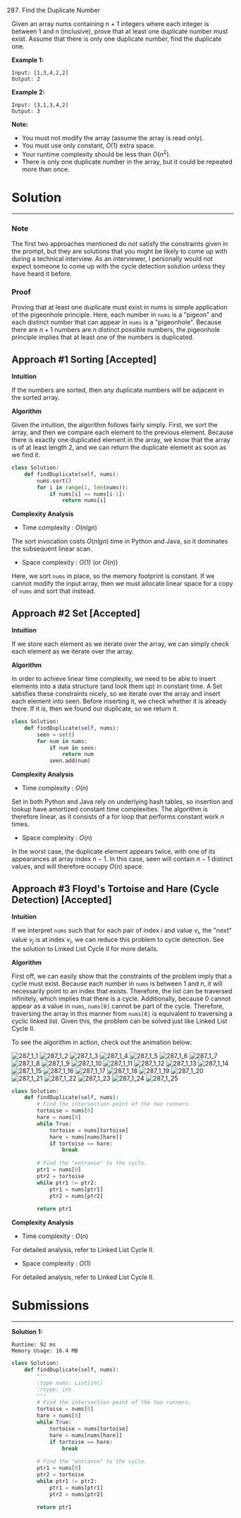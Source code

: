287. Find the Duplicate Number

Given an array nums containing n + 1 integers where each integer is between 1 and n (inclusive), prove that at least one duplicate number must exist. Assume that there is only one duplicate number, find the duplicate one.

**Example 1:**
```
Input: [1,3,4,2,2]
Output: 2
```
**Example 2:**
```
Input: [3,1,3,4,2]
Output: 3
```
**Note:**

* You must not modify the array (assume the array is read only).
* You must use only constant, $O(1)$ extra space.
* Your runtime complexity should be less than $O(n^2)$.
* There is only one duplicate number in the array, but it could be repeated more than once.

# Solution
---
### Note
The first two approaches mentioned do not satisfy the constraints given in the prompt, but they are solutions that you might be likely to come up with during a technical interview. As an interviewer, I personally would not expect someone to come up with the cycle detection solution unless they have heard it before.

### Proof
Proving that at least one duplicate must exist in nums is simple application of the pigeonhole principle. Here, each number in `nums` is a "pigeon" and each distinct number that can appear in `nums` is a "pigeonhole". Because there are $n+1$ numbers are $n$ distinct possible numbers, the pigeonhole principle implies that at least one of the numbers is duplicated.

## Approach #1 Sorting [Accepted]
**Intuition**

If the numbers are sorted, then any duplicate numbers will be adjacent in the sorted array.

**Algorithm**

Given the intuition, the algorithm follows fairly simply. First, we sort the array, and then we compare each element to the previous element. Because there is exactly one duplicated element in the array, we know that the array is of at least length 2, and we can return the duplicate element as soon as we find it.

```python
class Solution:
    def findDuplicate(self, nums):
        nums.sort()
        for i in range(1, len(nums)):
            if nums[i] == nums[i-1]:
                return nums[i]
```

**Complexity Analysis**

* Time complexity : $O(nlgn)$

The sort invocation costs $O(nlgn)$ time in Python and Java, so it dominates the subsequent linear scan.

* Space complexity : $O(1)$ (or $O(n)$)

Here, we sort `nums` in place, so the memory footprint is constant. If we cannot modify the input array, then we must allocate linear space for a copy of `nums` and sort that instead.

## Approach #2 Set [Accepted]
**Intuition**

If we store each element as we iterate over the array, we can simply check each element as we iterate over the array.

**Algorithm**

In order to achieve linear time complexity, we need to be able to insert elements into a data structure (and look them up) in constant time. A Set satisfies these constraints nicely, so we iterate over the array and insert each element into seen. Before inserting it, we check whether it is already there. If it is, then we found our duplicate, so we return it.

```python
class Solution:
    def findDuplicate(self, nums):
        seen = set()
        for num in nums:
            if num in seen:
                return num
            seen.add(num)
```

**Complexity Analysis**

* Time complexity : $O(n)$

Set in both Python and Java rely on underlying hash tables, so insertion and lookup have amortized constant time complexities. The algorithm is therefore linear, as it consists of a for loop that performs constant work $n$ times.

* Space complexity : $O(n)$

In the worst case, the duplicate element appears twice, with one of its appearances at array index $n-1$. In this case, seen will contain $n-1$ distinct values, and will therefore occupy $O(n)$ space.

## Approach #3 Floyd's Tortoise and Hare (Cycle Detection) [Accepted]
**Intuition**

If we interpret `nums` such that for each pair of index $i$ and value $v_i$, the "next" value $v_j$ is at index $v_i$, we can reduce this problem to cycle detection. See the solution to Linked List Cycle II for more details.

**Algorithm**

First off, we can easily show that the constraints of the problem imply that a cycle must exist. Because each number in `nums` is between $1$ and $n$, it will necessarily point to an index that exists. Therefore, the list can be traversed infinitely, which implies that there is a cycle. Additionally, because $0$ cannot appear as a value in `nums`, `nums[0]` cannot be part of the cycle. Therefore, traversing the array in this manner from `nums[0]` is equivalent to traversing a cyclic linked list. Given this, the problem can be solved just like Linked List Cycle II.

To see the algorithm in action, check out the animation below:

![287_1_1](img/287_1_1.png)
![287_1_2](img/287_1_2.png)
![287_1_3](img/287_1_3.png)
![287_1_4](img/287_1_4.png)
![287_1_5](img/287_1_5.png)
![287_1_6](img/287_1_6.png)
![287_1_7](img/287_1_7.png)
![287_1_8](img/287_1_8.png)
![287_1_9](img/287_1_9.png)
![287_1_10](img/287_1_10.png)
![287_1_11](img/287_1_11.png)
![287_1_12](img/287_1_12.png)
![287_1_13](img/287_1_13.png)
![287_1_14](img/287_1_14.png)
![287_1_15](img/287_1_15.png)
![287_1_16](img/287_1_16.png)
![287_1_17](img/287_1_17.png)
![287_1_18](img/287_1_18.png)
![287_1_19](img/287_1_19.png)
![287_1_20](img/287_1_20.png)
![287_1_21](img/287_1_21.png)
![287_1_22](img/287_1_22.png)
![287_1_23](img/287_1_23.png)
![287_1_24](img/287_1_24.png)
![287_1_25](img/287_1_25.png)

```python
class Solution:
    def findDuplicate(self, nums):
        # Find the intersection point of the two runners.
        tortoise = nums[0]
        hare = nums[0]
        while True:
            tortoise = nums[tortoise]
            hare = nums[nums[hare]]
            if tortoise == hare:
                break
        
        # Find the "entrance" to the cycle.
        ptr1 = nums[0]
        ptr2 = tortoise
        while ptr1 != ptr2:
            ptr1 = nums[ptr1]
            ptr2 = nums[ptr2]
        
        return ptr1
```

**Complexity Analysis**

* Time complexity : $O(n)$

For detailed analysis, refer to Linked List Cycle II.

* Space complexity : $O(1)$

For detailed analysis, refer to Linked List Cycle II.

# Submissions
---
**Solution 1:**
```
Runtime: 92 ms
Memory Usage: 16.4 MB
```
```python
class Solution:
    def findDuplicate(self, nums):
        """
        :type nums: List[int]
        :rtype: int
        """
        # Find the intersection point of the two runners.
        tortoise = nums[0]
        hare = nums[0]
        while True:
            tortoise = nums[tortoise]
            hare = nums[nums[hare]]
            if tortoise == hare:
                break
        
        # Find the "entrance" to the cycle.
        ptr1 = nums[0]
        ptr2 = tortoise
        while ptr1 != ptr2:
            ptr1 = nums[ptr1]
            ptr2 = nums[ptr2]
        
        return ptr1
```

